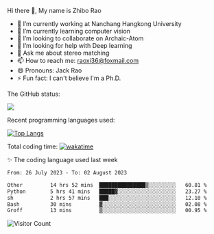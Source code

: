 Hi there 👋, My name is Zhibo Rao
- 🔭 I’m currently working at Nanchang Hangkong University
- 🌱 I’m currently learning computer vision
- 👯 I’m looking to collaborate on Archaic-Atom
- 🤔 I’m looking for help with Deep learning
- 💬 Ask me about stereo matching
- 📫 How to reach me: raoxi36@foxmail.com
- 😄 Pronouns: Jack Rao
- ⚡ Fun fact: I can't believe I'm a Ph.D.

The GitHub status:

![](https://github-readme-stats.vercel.app/api?username=ZhiboRao)

Recent programming languages used:

[![Top Langs](https://github-readme-stats.vercel.app/api/top-langs/?username=ZhiboRao&layout=compact)](https://github.com/anuraghazra/github-readme-stats)

Total coding time: [![wakatime](https://wakatime.com/badge/user/51ec5ec7-4742-4243-9eea-732ade32c0b7.svg)](https://wakatime.com/@51ec5ec7-4742-4243-9eea-732ade32c0b7)

✨ The coding language used last week 
<!--START_SECTION:waka-->

```txt
From: 26 July 2023 - To: 02 August 2023

Other         14 hrs 52 mins  ███████████████▒░░░░░░░░░   60.81 %
Python        5 hrs 41 mins   █████▓░░░░░░░░░░░░░░░░░░░   23.27 %
sh            2 hrs 57 mins   ███░░░░░░░░░░░░░░░░░░░░░░   12.10 %
Bash          30 mins         ▓░░░░░░░░░░░░░░░░░░░░░░░░   02.08 %
Groff         13 mins         ▒░░░░░░░░░░░░░░░░░░░░░░░░   00.95 %
```

<!--END_SECTION:waka-->

![Visitor Count](https://profile-counter.glitch.me/Raohaocheng/count.svg)

